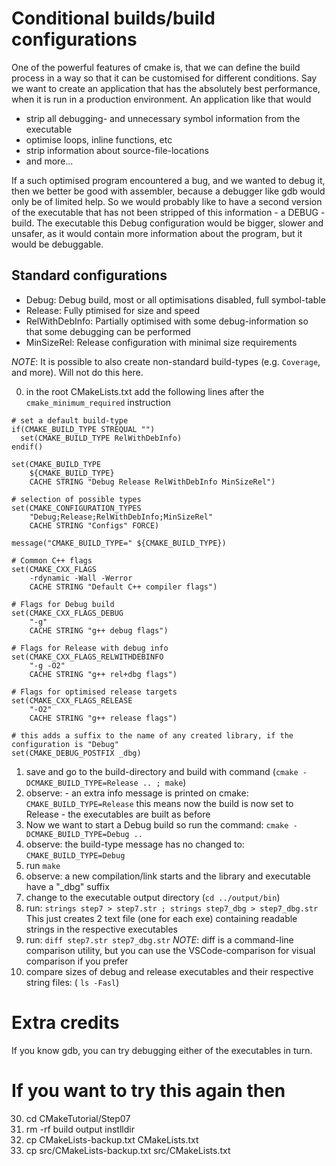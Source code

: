 # Conditional builds/build configurations
One of the powerful features of cmake is, that we can define the build process in a way so that it 
can be customised for different conditions.
Say we want to create an application that has the absolutely best performance, when it is run in a
production environment. An application like that would
- strip all debugging- and unnecessary symbol information from the executable
- optimise loops, inline functions, etc
- strip information about source-file-locations 
- and more...

If a such optimised program encountered a bug, and we wanted to debug it, then we better be good with assembler,
because a debugger like gdb would only be of limited help.
So we would probably like to have a second version of the executable that has not been stripped of this information - 
a DEBUG - build. The executable this Debug configuration would be bigger, slower and unsafer, as it would contain
more information about the program, but it would be debuggable.

## Standard configurations
- Debug:            Debug build, most or all optimisations disabled, full symbol-table 
- Release:          Fully ptimised for size and speed 
- RelWithDebInfo:   Partially optimised with some debug-information so that some debugging can be performed
- MinSizeRel:       Release configuration with minimal size requirements

_NOTE_: It is possible to also create non-standard build-types (e.g. `Coverage`, and more). Will not do this here.

00) in the root CMakeLists.txt add the following lines after the `cmake_minimum_required` instruction
```
# set a default build-type
if(CMAKE_BUILD_TYPE STREQUAL "")
  set(CMAKE_BUILD_TYPE RelWithDebInfo)
endif()

set(CMAKE_BUILD_TYPE
    ${CMAKE_BUILD_TYPE}
    CACHE STRING "Debug Release RelWithDebInfo MinSizeRel")

# selection of possible types
set(CMAKE_CONFIGURATION_TYPES
    "Debug;Release;RelWithDebInfo;MinSizeRel"
    CACHE STRING "Configs" FORCE)

message("CMAKE_BUILD_TYPE=" ${CMAKE_BUILD_TYPE})

# Common C++ flags
set(CMAKE_CXX_FLAGS
    -rdynamic -Wall -Werror
    CACHE STRING "Default C++ compiler flags")

# Flags for Debug build
set(CMAKE_CXX_FLAGS_DEBUG
    "-g"
    CACHE STRING "g++ debug flags")

# Flags for Release with debug info
set(CMAKE_CXX_FLAGS_RELWITHDEBINFO
    "-g -O2"
    CACHE STRING "g++ rel+dbg flags")

# Flags for optimised release targets
set(CMAKE_CXX_FLAGS_RELEASE
    "-O2"
    CACHE STRING "g++ release flags")

# this adds a suffix to the name of any created library, if the configuration is "Debug"
set(CMAKE_DEBUG_POSTFIX _dbg)
```
01) save and go to the build-directory and build with command (`cmake -DCMAKE_BUILD_TYPE=Release .. ; make`)
02) observe: - an extra info message is printed on cmake: `CMAKE_BUILD_TYPE=Release`
               this means now the build is now set to Release
             - the  executables are built as before
03) Now we want to start a Debug build so run the command: `cmake -DCMAKE_BUILD_TYPE=Debug ..`
04) observe: the build-type message has no changed to: `CMAKE_BUILD_TYPE=Debug`
05) run `make`
06) observe: a new compilation/link starts and the library and executable have a "_dbg" suffix
07) change to the executable output directory (`cd ../output/bin`)
08) run: `strings step7 > step7.str ; strings step7_dbg > step7_dbg.str`
    This just creates 2 text file (one for each exe) containing readable strings in the respective executables
19) run: `diff step7.str step7_dbg.str`
_NOTE_: diff is a command-line comparison utility, but you can use the VSCode-comparison for visual comparison
        if you prefer
20) compare sizes of debug and release executables and their respective string files: ( `ls -Fasl`)

# Extra credits
If you know gdb, you can try debugging either of the executables in turn.
    

# If you want to try this again then
30) cd CMakeTutorial/Step07
31) rm -rf build output instlldir
32) cp CMakeLists-backup.txt CMakeLists.txt
33) cp src/CMakeLists-backup.txt src/CMakeLists.txt

